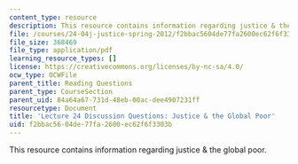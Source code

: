 ```yaml
---
content_type: resource
description: This resource contains information regarding justice & the global poor.
file: /courses/24-04j-justice-spring-2012/f2bbac5604de77fa2600ec62f6f3303b_MIT24_04JS12_disc24.pdf
file_size: 368469
file_type: application/pdf
learning_resource_types: []
license: https://creativecommons.org/licenses/by-nc-sa/4.0/
ocw_type: OCWFile
parent_title: Reading Questions
parent_type: CourseSection
parent_uid: 84a64a67-731d-48eb-00ac-dee4907231ff
resourcetype: Document
title: 'Lecture 24 Discussion Questions: Justice & the Global Poor'
uid: f2bbac56-04de-77fa-2600-ec62f6f3303b
---
```

This resource contains information regarding justice & the global poor.